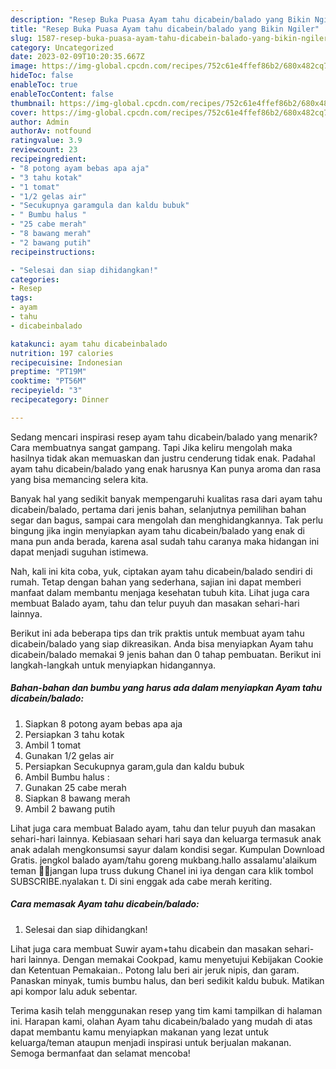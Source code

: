 ```yaml
---
description: "Resep Buka Puasa Ayam tahu dicabein/balado yang Bikin Ngiler"
title: "Resep Buka Puasa Ayam tahu dicabein/balado yang Bikin Ngiler"
slug: 1587-resep-buka-puasa-ayam-tahu-dicabein-balado-yang-bikin-ngiler
category: Uncategorized
date: 2023-02-09T10:20:35.667Z
image: https://img-global.cpcdn.com/recipes/752c61e4ffef86b2/680x482cq70/ayam-tahu-dicabeinbalado-foto-resep-utama.jpg
hideToc: false
enableToc: true
enableTocContent: false
thumbnail: https://img-global.cpcdn.com/recipes/752c61e4ffef86b2/680x482cq70/ayam-tahu-dicabeinbalado-foto-resep-utama.jpg
cover: https://img-global.cpcdn.com/recipes/752c61e4ffef86b2/680x482cq70/ayam-tahu-dicabeinbalado-foto-resep-utama.jpg
author: Admin
authorAv: notfound
ratingvalue: 3.9
reviewcount: 23
recipeingredient:
- "8 potong ayam bebas apa aja"
- "3 tahu kotak"
- "1 tomat"
- "1/2 gelas air"
- "Secukupnya garamgula dan kaldu bubuk"
- " Bumbu halus "
- "25 cabe merah"
- "8 bawang merah"
- "2 bawang putih"
recipeinstructions:

- "Selesai dan siap dihidangkan!"
categories:
- Resep
tags:
- ayam
- tahu
- dicabeinbalado

katakunci: ayam tahu dicabeinbalado 
nutrition: 197 calories
recipecuisine: Indonesian
preptime: "PT19M"
cooktime: "PT56M"
recipeyield: "3"
recipecategory: Dinner

---
```



Sedang mencari inspirasi resep ayam tahu dicabein/balado yang menarik? Cara membuatnya sangat gampang. Tapi Jika keliru mengolah maka hasilnya tidak akan memuaskan dan justru cenderung tidak enak. Padahal ayam tahu dicabein/balado yang enak harusnya Kan punya aroma dan rasa yang bisa memancing selera kita.


Banyak hal yang sedikit banyak mempengaruhi kualitas rasa dari ayam tahu dicabein/balado, pertama dari jenis bahan, selanjutnya pemilihan bahan segar dan bagus, sampai cara mengolah dan menghidangkannya. Tak perlu bingung jika ingin menyiapkan ayam tahu dicabein/balado yang enak di mana pun anda berada, karena asal sudah tahu caranya maka hidangan ini dapat menjadi suguhan istimewa.

Nah, kali ini kita coba, yuk, ciptakan ayam tahu dicabein/balado sendiri di rumah. Tetap dengan bahan yang sederhana, sajian ini dapat memberi manfaat dalam membantu menjaga kesehatan tubuh kita. Lihat juga cara membuat Balado ayam, tahu dan telur puyuh dan masakan sehari-hari lainnya.


Berikut ini ada beberapa tips dan trik praktis untuk membuat ayam tahu dicabein/balado yang siap dikreasikan. Anda bisa menyiapkan Ayam tahu dicabein/balado memakai 9 jenis bahan dan 0 tahap pembuatan. Berikut ini langkah-langkah untuk menyiapkan hidangannya.

<!--inarticleads1-->

##### Bahan-bahan dan bumbu yang harus ada dalam menyiapkan Ayam tahu dicabein/balado:

1. Siapkan 8 potong ayam bebas apa aja
1. Persiapkan 3 tahu kotak
1. Ambil 1 tomat
1. Gunakan 1/2 gelas air
1. Persiapkan Secukupnya garam,gula dan kaldu bubuk
1. Ambil  Bumbu halus :
1. Gunakan 25 cabe merah
1. Siapkan 8 bawang merah
1. Ambil 2 bawang putih


Lihat juga cara membuat Balado ayam, tahu dan telur puyuh dan masakan sehari-hari lainnya. Kebiasaan sehari hari saya dan keluarga termasuk anak anak adalah mengkonsumsi sayur dalam kondisi segar. Kumpulan Download Gratis. jengkol balado ayam/tahu goreng mukbang.hallo assalamu&#39;alaikum teman 🙏🥰jangan lupa truss dukung Chanel ini iya dengan cara klik tombol SUBSCRIBE.nyalakan t. Di sini enggak ada cabe merah keriting. 

<!--inarticleads2-->

##### Cara memasak Ayam tahu dicabein/balado:


1. Selesai dan siap dihidangkan!

Lihat juga cara membuat Suwir ayam+tahu dicabein dan masakan sehari-hari lainnya. Dengan memakai Cookpad, kamu menyetujui Kebijakan Cookie dan Ketentuan Pemakaian.. Potong lalu beri air jeruk nipis, dan garam. Panaskan minyak, tumis bumbu halus, dan beri sedikit kaldu bubuk. Matikan api kompor lalu aduk sebentar. 

Terima kasih telah menggunakan resep yang tim kami tampilkan di halaman ini. Harapan kami, olahan Ayam tahu dicabein/balado yang mudah di atas dapat membantu kamu menyiapkan makanan yang lezat untuk keluarga/teman ataupun menjadi inspirasi untuk berjualan makanan. Semoga bermanfaat dan selamat mencoba!
